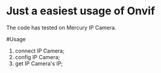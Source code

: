 # Just a easiest usage of Onvif
The code has tested on Mercury IP Camera.

#Usage
1. connect IP Camera;
2. config IP Camera;
3. get IP Camera's IP;
